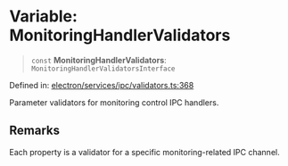 # Variable: MonitoringHandlerValidators

> `const` **MonitoringHandlerValidators**: `MonitoringHandlerValidatorsInterface`

Defined in: [electron/services/ipc/validators.ts:368](https://github.com/Nick2bad4u/Uptime-Watcher/blob/main/electron/services/ipc/validators.ts#L368)

Parameter validators for monitoring control IPC handlers.

## Remarks

Each property is a validator for a specific monitoring-related IPC channel.

